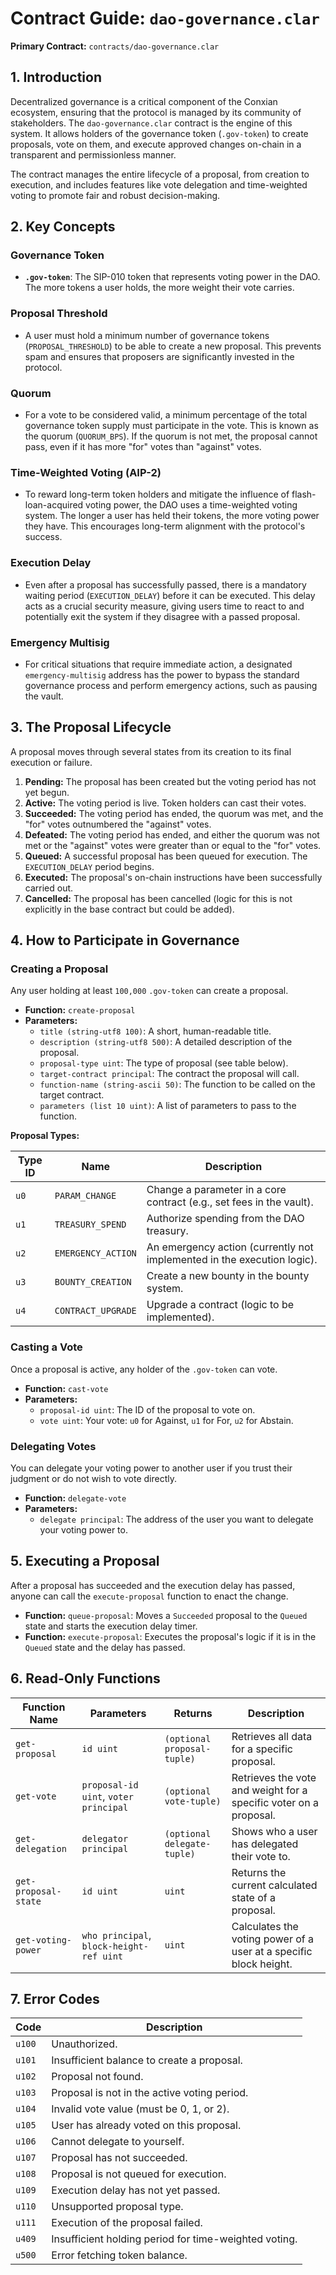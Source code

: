 # Contract Guide: `dao-governance.clar`

**Primary Contract:** `contracts/dao-governance.clar`

## 1. Introduction

Decentralized governance is a critical component of the Conxian ecosystem, ensuring that the protocol is managed by its community of stakeholders. The `dao-governance.clar` contract is the engine of this system. It allows holders of the governance token (`.gov-token`) to create proposals, vote on them, and execute approved changes on-chain in a transparent and permissionless manner.

The contract manages the entire lifecycle of a proposal, from creation to execution, and includes features like vote delegation and time-weighted voting to promote fair and robust decision-making.

## 2. Key Concepts

### Governance Token

-   **`.gov-token`**: The SIP-010 token that represents voting power in the DAO. The more tokens a user holds, the more weight their vote carries.

### Proposal Threshold

-   A user must hold a minimum number of governance tokens (`PROPOSAL_THRESHOLD`) to be able to create a new proposal. This prevents spam and ensures that proposers are significantly invested in the protocol.

### Quorum

-   For a vote to be considered valid, a minimum percentage of the total governance token supply must participate in the vote. This is known as the quorum (`QUORUM_BPS`). If the quorum is not met, the proposal cannot pass, even if it has more "for" votes than "against" votes.

### Time-Weighted Voting (AIP-2)

-   To reward long-term token holders and mitigate the influence of flash-loan-acquired voting power, the DAO uses a time-weighted voting system. The longer a user has held their tokens, the more voting power they have. This encourages long-term alignment with the protocol's success.

### Execution Delay

-   Even after a proposal has successfully passed, there is a mandatory waiting period (`EXECUTION_DELAY`) before it can be executed. This delay acts as a crucial security measure, giving users time to react to and potentially exit the system if they disagree with a passed proposal.

### Emergency Multisig

-   For critical situations that require immediate action, a designated `emergency-multisig` address has the power to bypass the standard governance process and perform emergency actions, such as pausing the vault.

## 3. The Proposal Lifecycle

A proposal moves through several states from its creation to its final execution or failure.

1.  **Pending:** The proposal has been created but the voting period has not yet begun.
2.  **Active:** The voting period is live. Token holders can cast their votes.
3.  **Succeeded:** The voting period has ended, the quorum was met, and the "for" votes outnumbered the "against" votes.
4.  **Defeated:** The voting period has ended, and either the quorum was not met or the "against" votes were greater than or equal to the "for" votes.
5.  **Queued:** A successful proposal has been queued for execution. The `EXECUTION_DELAY` period begins.
6.  **Executed:** The proposal's on-chain instructions have been successfully carried out.
7.  **Cancelled:** The proposal has been cancelled (logic for this is not explicitly in the base contract but could be added).

## 4. How to Participate in Governance

### Creating a Proposal

Any user holding at least `100,000` `.gov-token` can create a proposal.

-   **Function:** `create-proposal`
-   **Parameters:**
    -   `title (string-utf8 100)`: A short, human-readable title.
    -   `description (string-utf8 500)`: A detailed description of the proposal.
    -   `proposal-type uint`: The type of proposal (see table below).
    -   `target-contract principal`: The contract the proposal will call.
    -   `function-name (string-ascii 50)`: The function to be called on the target contract.
    -   `parameters (list 10 uint)`: A list of parameters to pass to the function.

**Proposal Types:**

| Type ID | Name               | Description                                           |
| ------- | ------------------ | ----------------------------------------------------- |
| `u0`    | `PARAM_CHANGE`     | Change a parameter in a core contract (e.g., set fees in the vault). |
| `u1`    | `TREASURY_SPEND`   | Authorize spending from the DAO treasury.             |
| `u2`    | `EMERGENCY_ACTION` | An emergency action (currently not implemented in the execution logic). |
| `u3`    | `BOUNTY_CREATION`  | Create a new bounty in the bounty system.             |
| `u4`    | `CONTRACT_UPGRADE` | Upgrade a contract (logic to be implemented).         |

### Casting a Vote

Once a proposal is active, any holder of the `.gov-token` can vote.

-   **Function:** `cast-vote`
-   **Parameters:**
    -   `proposal-id uint`: The ID of the proposal to vote on.
    -   `vote uint`: Your vote: `u0` for Against, `u1` for For, `u2` for Abstain.

### Delegating Votes

You can delegate your voting power to another user if you trust their judgment or do not wish to vote directly.

-   **Function:** `delegate-vote`
-   **Parameters:**
    -   `delegate principal`: The address of the user you want to delegate your voting power to.

## 5. Executing a Proposal

After a proposal has succeeded and the execution delay has passed, anyone can call the `execute-proposal` function to enact the change.

-   **Function:** `queue-proposal`: Moves a `Succeeded` proposal to the `Queued` state and starts the execution delay timer.
-   **Function:** `execute-proposal`: Executes the proposal's logic if it is in the `Queued` state and the delay has passed.

## 6. Read-Only Functions

| Function Name       | Parameters                          | Returns                               | Description                                                     |
| ------------------- | ----------------------------------- | ------------------------------------- | --------------------------------------------------------------- |
| `get-proposal`      | `id uint`                           | `(optional proposal-tuple)`           | Retrieves all data for a specific proposal.                     |
| `get-vote`          | `proposal-id uint`, `voter principal` | `(optional vote-tuple)`               | Retrieves the vote and weight for a specific voter on a proposal. |
| `get-delegation`    | `delegator principal`               | `(optional delegate-tuple)`           | Shows who a user has delegated their vote to.                   |
| `get-proposal-state`| `id uint`                           | `uint`                                | Returns the current calculated state of a proposal.             |
| `get-voting-power`  | `who principal`, `block-height-ref uint` | `uint`                                | Calculates the voting power of a user at a specific block height. |

## 7. Error Codes

| Code   | Description                       |
| ------ | --------------------------------- |
| `u100` | Unauthorized.                     |
| `u101` | Insufficient balance to create a proposal. |
| `u102` | Proposal not found.               |
| `u103` | Proposal is not in the active voting period. |
| `u104` | Invalid vote value (must be 0, 1, or 2). |
| `u105` | User has already voted on this proposal. |
| `u106` | Cannot delegate to yourself.      |
| `u107` | Proposal has not succeeded.       |
| `u108` | Proposal is not queued for execution. |
| `u109` | Execution delay has not yet passed. |
| `u110` | Unsupported proposal type.        |
| `u111` | Execution of the proposal failed. |
| `u409` | Insufficient holding period for time-weighted voting. |
| `u500` | Error fetching token balance.     |
